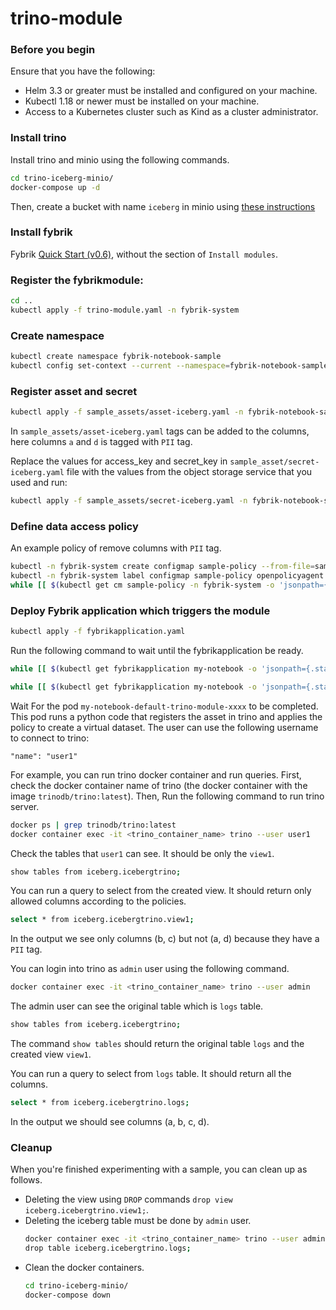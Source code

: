 # trino-module

### Before you begin
Ensure that you have the following:

- Helm 3.3 or greater must be installed and configured on your machine.
- Kubectl 1.18 or newer must be installed on your machine.
- Access to a Kubernetes cluster such as Kind as a cluster administrator.

### Install trino
Install trino and minio using the following commands.
```bash
cd trino-iceberg-minio/
docker-compose up -d
```
Then, create a bucket with name `iceberg` in minio using [these instructions](https://github.com/bitsondatadev/trino-getting-started/tree/main/hive/trino-minio#create-bucket-in-minio)

### Install fybrik
Fybrik [Quick Start (v0.6)](https://fybrik.io/v0.6/get-started/quickstart/), without the section of `Install modules`.

### Register the fybrikmodule:
```bash
cd ..
kubectl apply -f trino-module.yaml -n fybrik-system
```

### Create namespace
```bash
kubectl create namespace fybrik-notebook-sample
kubectl config set-context --current --namespace=fybrik-notebook-sample
```

### Register asset and secret
```bash
kubectl apply -f sample_assets/asset-iceberg.yaml -n fybrik-notebook-sample
```
In `sample_assets/asset-iceberg.yaml` tags can be added to the columns, here columns `a` and `d` is tagged with `PII` tag.

Replace the values for access_key and secret_key in `sample_asset/secret-iceberg.yaml` file with the values from the object storage service that you used and run:
```bash
kubectl apply -f sample_assets/secret-iceberg.yaml -n fybrik-notebook-sample
```

### Define data access policy
An example policy of remove columns with `PII` tag.
```bash
kubectl -n fybrik-system create configmap sample-policy --from-file=sample_assets/sample-policy.rego
kubectl -n fybrik-system label configmap sample-policy openpolicyagent.org/policy=rego
while [[ $(kubectl get cm sample-policy -n fybrik-system -o 'jsonpath={.metadata.annotations.openpolicyagent\.org/policy-status}') != '{"status":"ok"}' ]]; do echo "waiting for policy to be applied" && sleep 5; done
```

### Deploy Fybrik application which triggers the module
```bash
kubectl apply -f fybrikapplication.yaml
```
Run the following command to wait until the fybrikapplication be ready.
```bash
while [[ $(kubectl get fybrikapplication my-notebook -o 'jsonpath={.status.ready}') != "true" ]]; do echo "waiting for FybrikApplication" && sleep 5; done

while [[ $(kubectl get fybrikapplication my-notebook -o 'jsonpath={.status.assetStates.fybrik-notebook-sample/iceberg-dataset.conditions[?(@.type == "Ready")].status}') != "True" ]]; do echo "waiting for fybrik-notebook-sample/iceberg-dataset asset" && sleep 5; done
```

Wait For the pod `my-notebook-default-trino-module-xxxx` to be completed. This pod runs a python code that registers the asset in trino and applies the policy to create a virtual dataset. The user can use the following username to connect to trino:

    "name": "user1"

For example, you can run trino docker container and run queries. First, check the docker container name of trino (the docker container with the image `trinodb/trino:latest`). Then, Run the following command to run trino server.
```bash
docker ps | grep trinodb/trino:latest
docker container exec -it <trino_container_name> trino --user user1
```
Check the tables that `user1` can see. It should be only the `view1`.
```bash
show tables from iceberg.icebergtrino;
```

You can run a query to select from the created view. It should return only allowed columns according to the policies.
```bash
select * from iceberg.icebergtrino.view1;
```
In the output we see only columns (b, c) but not (a, d) because they have a `PII` tag.

You can login into trino as `admin` user using the following command.
```bash
docker container exec -it <trino_container_name> trino --user admin
```
The admin user can see the original table which is `logs` table. 
```bash
show tables from iceberg.icebergtrino;
```
The command `show tables` should return the original table `logs` and the created view `view1`.

You can run a query to select from `logs` table. It should return all the columns.
```bash
select * from iceberg.icebergtrino.logs;
```
In the output we should see columns (a, b, c, d).

### Cleanup
When you're finished experimenting with a sample, you can clean up as follows.
- Deleting the view using `DROP` commands `drop view iceberg.icebergtrino.view1;`.
- Deleting the iceberg table must be done by `admin` user.
    ```bash
    docker container exec -it <trino_container_name> trino --user admin
    drop table iceberg.icebergtrino.logs;
    ```
- Clean the docker containers.
    ```bash
    cd trino-iceberg-minio/
    docker-compose down
    ```
